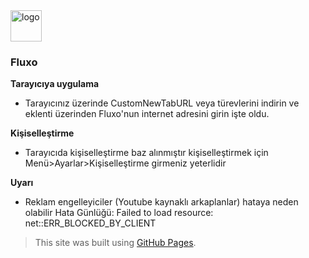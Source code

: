 
<img width="50" height="50" alt="logo" src="https://github.com/user-attachments/assets/2ede3261-11af-4a78-8966-d4d573c65294" />

### **Fluxo**


**Tarayıcıya uygulama**

- Tarayıcınız üzerinde CustomNewTabURL veya türevlerini indirin ve eklenti üzerinden Fluxo'nun internet adresini girin işte oldu.


**Kişiselleştirme**

- Tarayıcıda kişiselleştirme baz alınmıştır kişiselleştirmek için Menü>Ayarlar>Kişiselleştirme girmeniz yeterlidir

**Uyarı**

- Reklam engelleyiciler (Youtube kaynaklı arkaplanlar) hataya neden olabilir
Hata Günlüğü: Failed to load resource: net::ERR_BLOCKED_BY_CLIENT

> This site was built using [GitHub Pages](https://pages.github.com/).
